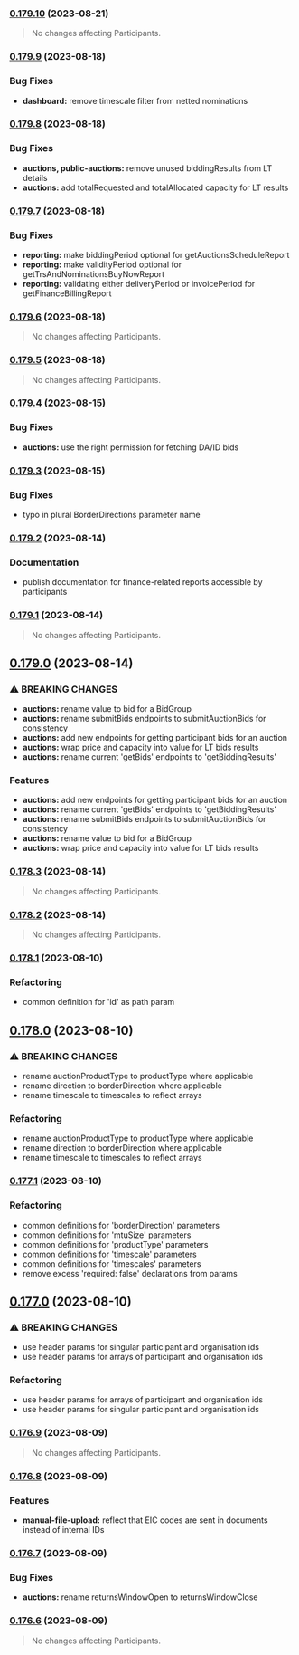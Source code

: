 ### [0.179.10](https://github.com/britned/empire-platform-api/compare/v0.179.9...v0.179.10) (2023-08-21)

> No changes affecting Participants.

### [0.179.9](https://github.com/britned/empire-platform-api/compare/v0.179.8...v0.179.9) (2023-08-18)


### Bug Fixes

* **dashboard:** remove timescale filter from netted nominations

### [0.179.8](https://github.com/britned/empire-platform-api/compare/v0.179.7...v0.179.8) (2023-08-18)


### Bug Fixes

* **auctions, public-auctions:** remove unused biddingResults from LT details
* **auctions:** add totalRequested and totalAllocated capacity for LT results

### [0.179.7](https://github.com/britned/empire-platform-api/compare/v0.179.6...v0.179.7) (2023-08-18)


### Bug Fixes

* **reporting:** make biddingPeriod optional for getAuctionsScheduleReport
* **reporting:** make validityPeriod optional for getTrsAndNominationsBuyNowReport
* **reporting:** validating either deliveryPeriod or invoicePeriod for getFinanceBillingReport

### [0.179.6](https://github.com/britned/empire-platform-api/compare/v0.179.5...v0.179.6) (2023-08-18)

> No changes affecting Participants.

### [0.179.5](https://github.com/britned/empire-platform-api/compare/v0.179.4...v0.179.5) (2023-08-18)

> No changes affecting Participants.

### [0.179.4](https://github.com/britned/empire-platform-api/compare/v0.179.3...v0.179.4) (2023-08-15)


### Bug Fixes

* **auctions:** use the right permission for fetching DA/ID bids

### [0.179.3](https://github.com/britned/empire-platform-api/compare/v0.179.2...v0.179.3) (2023-08-15)


### Bug Fixes

* typo in plural BorderDirections parameter name

### [0.179.2](https://github.com/britned/empire-platform-api/compare/v0.179.1...v0.179.2) (2023-08-14)


### Documentation

* publish documentation for finance-related reports accessible by participants

### [0.179.1](https://github.com/britned/empire-platform-api/compare/v0.179.0...v0.179.1) (2023-08-14)

> No changes affecting Participants.

## [0.179.0](https://github.com/britned/empire-platform-api/compare/v0.178.3...v0.179.0) (2023-08-14)


### ⚠ BREAKING CHANGES

* **auctions:** rename value to bid for a BidGroup
* **auctions:** rename submitBids endpoints to submitAuctionBids for consistency
* **auctions:** add new endpoints for getting participant bids for an auction
* **auctions:** wrap price and capacity into value for LT bids results
* **auctions:** rename current 'getBids' endpoints to 'getBiddingResults'

### Features

* **auctions:** add new endpoints for getting participant bids for an auction
* **auctions:** rename current 'getBids' endpoints to 'getBiddingResults'
* **auctions:** rename submitBids endpoints to submitAuctionBids for consistency
* **auctions:** rename value to bid for a BidGroup
* **auctions:** wrap price and capacity into value for LT bids results

### [0.178.3](https://github.com/britned/empire-platform-api/compare/v0.178.2...v0.178.3) (2023-08-14)

> No changes affecting Participants.

### [0.178.2](https://github.com/britned/empire-platform-api/compare/v0.178.1...v0.178.2) (2023-08-14)

> No changes affecting Participants.

### [0.178.1](https://github.com/britned/empire-platform-api/compare/v0.178.0...v0.178.1) (2023-08-10)


### Refactoring

* common definition for 'id' as path param

## [0.178.0](https://github.com/britned/empire-platform-api/compare/v0.177.1...v0.178.0) (2023-08-10)


### ⚠ BREAKING CHANGES

* rename auctionProductType to productType where applicable
* rename direction to borderDirection where applicable
* rename timescale to timescales to reflect arrays

### Refactoring

* rename auctionProductType to productType where applicable
* rename direction to borderDirection where applicable
* rename timescale to timescales to reflect arrays

### [0.177.1](https://github.com/britned/empire-platform-api/compare/v0.177.0...v0.177.1) (2023-08-10)


### Refactoring

* common definitions for 'borderDirection' parameters
* common definitions for 'mtuSize' parameters
* common definitions for 'productType' parameters
* common definitions for 'timescale' parameters
* common definitions for 'timescales' parameters
* remove excess 'required: false' declarations from params

## [0.177.0](https://github.com/britned/empire-platform-api/compare/v0.176.9...v0.177.0) (2023-08-10)


### ⚠ BREAKING CHANGES

* use header params for singular participant and organisation ids
* use header params for arrays of participant and organisation ids

### Refactoring

* use header params for arrays of participant and organisation ids
* use header params for singular participant and organisation ids

### [0.176.9](https://github.com/britned/empire-platform-api/compare/v0.176.8...v0.176.9) (2023-08-09)

> No changes affecting Participants.

### [0.176.8](https://github.com/britned/empire-platform-api/compare/v0.176.7...v0.176.8) (2023-08-09)


### Features

* **manual-file-upload:** reflect that EIC codes are sent in documents instead of internal IDs

### [0.176.7](https://github.com/britned/empire-platform-api/compare/v0.176.6...v0.176.7) (2023-08-09)


### Bug Fixes

* **auctions:** rename returnsWindowOpen to returnsWindowClose

### [0.176.6](https://github.com/britned/empire-platform-api/compare/v0.176.5...v0.176.6) (2023-08-09)

> No changes affecting Participants.
